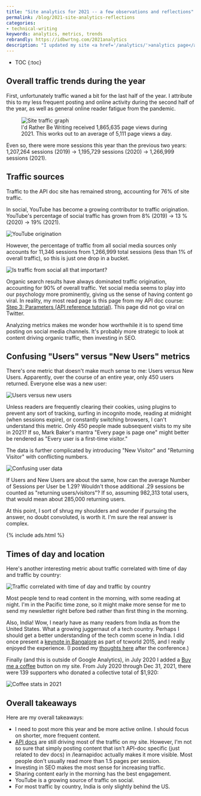 ```yaml
---
title: "Site analytics for 2021 -- a few observations and reflections"
permalink: /blog/2021-site-analytics-reflections
categories:
- technical-writing
keywords: analytics, metrics, trends
rebrandly: https://idbwrtng.com/2021analytics
description: "I updated my site <a href='/analytics/'>analytics page</a> for 2021. As far as noteworthy metrics, not much that has changed, but there are a few small trends worth reflecting on."
---
```


* TOC
{:toc}

## Overall traffic trends during the year

First, unfortunately traffic waned a bit for the last half of the year. I attribute this to my less frequent posting and online activity during the second half of the year, as well as general online reader fatigue from the pandemic.

<figure><img style="border: 1px solid #dedede" src="{{site.media}}/analytics2021pageviews.png" alt="Site traffic graph" /> <figcaption>I'd Rather Be Writing received 1,865,635 page views during 2021. This works out to an average of 5,111 page views a day.</figcaption></figure>

Even so, there were more sessions this year than the previous two years: 1,207,264 sessions (2019) -> 1,195,729 sessions (2020) -> 1,266,999 sessions (2021).

## Traffic sources

Traffic to the API doc site has remained strong, accounting for 76% of site traffic.

In social, YouTube has become a growing contributor to traffic origination. YouTube's percentage of social traffic has grown from 8% (2019) -> 13 % (2020) -> 19% (2021).

<img src="{{site.media}}/youtubereferral_origination.png" alt="YouTube origination" />

However, the percentage of traffic from all social media sources only accounts for 11,346 sessions from 1,266,999 total sessions (less than 1% of overall traffic), so this is just one drop in a bucket.

<img style="max-width:450px" src="{{site.media}}/value_of_social_analytics2021.png" alt="Is traffic from social all that important?" />

Organic search results have always dominated traffic origination, accounting for 90% of overall traffic. Yet social media seems to play into our psychology more prominently, giving us the sense of having content go viral. In reality, my most read page is this page from my API doc course: [Step 3: Parameters (API reference tutorial)](/learnapidoc/docapis_doc_parameters.html). This page did not go viral on Twitter.

Analyzing metrics makes me wonder how worthwhile it is to spend time posting on social media channels. It's probably more strategic to look at content driving organic traffic, then investing in SEO.

## Confusing "Users" versus "New Users" metrics

There's one metric that doesn't make much sense to me: Users versus New Users. Apparently, over the course of an entire year, only 450 users returned. Everyone else was a new user:

<img style="max-width: 400px" src="{{site.media}}/users_vs_new_users2021.png" alt="Users versus new users" />

Unless readers are frequently clearing their cookies, using plugins to prevent any sort of tracking, surfing in incognito mode, reading at midnight (when sessions expire), or constantly switching browsers, I can't understand this metric. Only 450 people made subsequent visits to my site in 2021? If so, Mark Baker's mantra "Every page is page one" might better be rendered as "Every user is a first-time visitor."

The data is further complicated by introducing "New Visitor" and "Returning Visitor" with conflicting numbers.

<img src="{{site.media}}/usersgraphs2021confusing2.png" alt="Confusing user data" />

If Users and New Users are about the same, how can the average Number of Sessions per User be 1.29? Wouldn't those additional .29 sessions be counted as "returning users/visitors"? If so, assuming 982,313 total users, that would mean about 285,000 returning users.

At this point, I sort of shrug my shoulders and wonder if pursuing the answer, no doubt convoluted, is worth it. I'm sure the real answer is complex.

{% include ads.html %}

## Times of day and location

Here's another interesting metric about traffic correlated with time of day and traffic by country:

<img src="{{site.media}}/2021analyticscountries_times3.png" alt="Traffic correlated with time of day and traffic by country" />

Most people tend to read content in the morning, with some reading at night. I'm in the Pacific time zone, so it might make more sense for me to send my newsletter right before bed rather than first thing in the morning.

Also, India! Wow, I nearly have as many readers from India as from the United States. What a growing juggernaut of a tech country. Perhaps I should get a better understanding of the tech comm scene in India. I did once present a [keynote in Bangalore](/2015/03/18/recording-of-innovation-in-technical-communication-keynote-at-tcworld-india-2015/) as part of tcworld 2015, and I really enjoyed the experience. (I posted my [thoughts here](/2015/03/22/some-thoughts-on-attending-tcworld-india-2015/) after the conference.)

Finally (and this is outside of Google Analytics), in July 2020 I added a [Buy me a coffee](https://www.buymeacoffee.com/learnapidoc) button on my site. From July 2020 through Dec 31, 2021, there were 139 supporters who donated a collective total of $1,920:

<img src="{{site.media}}/coffeestats2021.png" alt="Coffee stats in 2021" />

## Overall takeaways

Here are my overall takeaways:

* I need to post more this year and be more active online. I should focus on shorter, more frequent content.
* [API docs](/learnapidoc) are still driving most of the traffic on my site. However, I'm not so sure that simply posting content that isn't API-doc specific (just related to dev docs) in /learnapidoc actually makes it more visible. Most people don't usually read more than 1.5 pages per session.
* Investing in SEO makes the most sense for increasing traffic.
* Sharing content early in the morning has the best engagement.
* YouTube is a growing source of traffic on social.
* For most traffic by country, India is only slightly behind the US.
